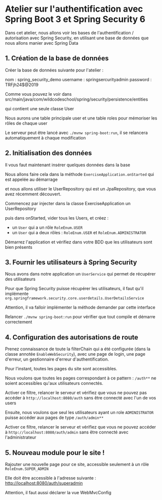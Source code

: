 # Atelier sur l'authentification avec Spring Boot 3 et Spring Security 6

Dans cet atelier, nous allons voir les bases de l'authentification / autorisation avec Spring Security, en utilisant une base de données que nous allons manier avec Spring Data

## 1. Création de la base de données
Créer la base de données suivante pour l'atelier : 

nom : spring_security_demo
username : springsercurityadmin
password : TRFjh24$@2019

Comme vous pouvez le voir dans src/main/java/com/wildcodeschool/spring/security/persistence/entities

qui contient une seule classe User

Nous aurons une table principale user et une table roles pour mémoriser les rôles de chaque user

Le serveur peut être lancé avec `./mvnw spring-boot:run`, il se relancera automatiquement à chaque modification

## 2. Initialisation des données

Il vous faut maintenant insérer quelques données dans la base

Nous allons faire cela dans la méthode `ExerciseApplication.onStarted` qui est appelée au démarrage

et nous allons utiliser le UserRepository qui est un JpaRepository, que vous avez récemment découvert.

Commencez par injecter dans la classe ExerciseApplication un UserRepository

puis dans onStarted, vider tous les Users, et créez : 
* un `User` qui a un rôle `RoleEnum.USER`
* un `User` qui a deux rôles : `RoleEnum.USER` et `RoleEnum.ADMINISTRATOR`

Démarrez l'application et vérifiez dans votre BDD que les utilisateurs sont bien présents


## 3. Fournir les utilisateurs à Spring Security

Nous avons dans notre application un `UserService` qui permet de récupérer des utilisateurs

Pour que Spring Security puisse récupérer les utilisateurs, il faut qu'il implémente `org.springframework.security.core.userdetails.UserDetailsService`

Attention, il va falloir implémenter la méthode demander par cette interface

Relancer `./mvnw spring-boot:run` pour vérifier que tout compile et démarre correctement

## 4. Configuration des autorisations de route

Prenez connaissance de toute la filterChain qui a été configurée (dans la classe annotée `EnableWebSecurity`), avec une page de login, une page d'erreur, un gestionnaire d'erreur d'authentification.

Pour l'instant, toutes les pages du site sont accessibles.

Nous voulons que toutes les pages correspondant à ce pattern : `/auth**` ne soient accessibles qu'aux utilisateurs connectés.

Activer ce filtre, relancer le serveur et vérifiez que vous ne pouvez pas accéder à `http://localhost:8080/auth` sans être connecté avec l'un de vos users

Ensuite, nous voulons que seul les utilisateurs ayant un role `ADMINISTRATOR` puisse accéder aux pages de type `/auth/admin**`

Activer ce filtre, relancer le serveur et vérifiez que vous ne pouvez accéder à `http://localhost:8080/auth/admin` sans être connecté avec l'administrateur

## 5. Nouveau module pour le site !

Rajouter une nouvelle page pour ce site, accessible seulement à un rôle `RoleEnum.SUPER_ADMIN`

Elle doit être accessible à l'adresse suivante : 
[http://localhost:8080/auth/superadmin]()

Attention, il faut aussi déclarer la vue WebMvcConfig
